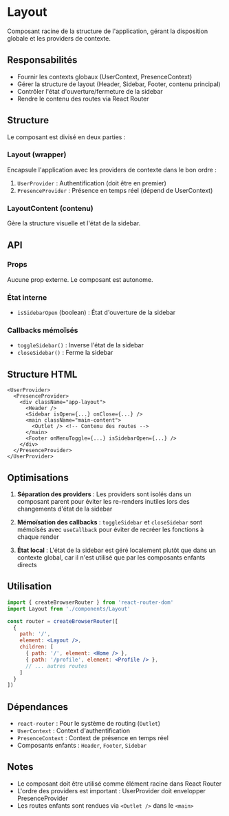 # Layout

Composant racine de la structure de l'application, gérant la disposition globale et les providers de contexte.

## Responsabilités

- Fournir les contexts globaux (UserContext, PresenceContext)
- Gérer la structure de layout (Header, Sidebar, Footer, contenu principal)
- Contrôler l'état d'ouverture/fermeture de la sidebar
- Rendre le contenu des routes via React Router

## Structure

Le composant est divisé en deux parties :

### Layout (wrapper)
Encapsule l'application avec les providers de contexte dans le bon ordre :
1. `UserProvider` : Authentification (doit être en premier)
2. `PresenceProvider` : Présence en temps réel (dépend de UserContext)

### LayoutContent (contenu)
Gère la structure visuelle et l'état de la sidebar.

## API

### Props
Aucune prop externe. Le composant est autonome.

### État interne
- `isSidebarOpen` (boolean) : État d'ouverture de la sidebar

### Callbacks mémoïsés
- `toggleSidebar()` : Inverse l'état de la sidebar
- `closeSidebar()` : Ferme la sidebar

## Structure HTML

```
<UserProvider>
  <PresenceProvider>
    <div className="app-layout">
      <Header />
      <Sidebar isOpen={...} onClose={...} />
      <main className="main-content">
        <Outlet /> <!-- Contenu des routes -->
      </main>
      <Footer onMenuToggle={...} isSidebarOpen={...} />
    </div>
  </PresenceProvider>
</UserProvider>
```

## Optimisations

1. **Séparation des providers** : Les providers sont isolés dans un composant parent pour éviter les re-renders inutiles lors des changements d'état de la sidebar

2. **Mémoïsation des callbacks** : `toggleSidebar` et `closeSidebar` sont mémoïsés avec `useCallback` pour éviter de recréer les fonctions à chaque render

3. **État local** : L'état de la sidebar est géré localement plutôt que dans un contexte global, car il n'est utilisé que par les composants enfants directs

## Utilisation

```jsx
import { createBrowserRouter } from 'react-router-dom'
import Layout from './components/Layout'

const router = createBrowserRouter([
  {
    path: '/',
    element: <Layout />,
    children: [
      { path: '/', element: <Home /> },
      { path: '/profile', element: <Profile /> },
      // ... autres routes
    ]
  }
])
```

## Dépendances

- `react-router` : Pour le système de routing (`Outlet`)
- `UserContext` : Context d'authentification
- `PresenceContext` : Context de présence en temps réel
- Composants enfants : `Header`, `Footer`, `Sidebar`

## Notes

- Le composant doit être utilisé comme élément racine dans React Router
- L'ordre des providers est important : UserProvider doit envelopper PresenceProvider
- Les routes enfants sont rendues via `<Outlet />` dans le `<main>`
